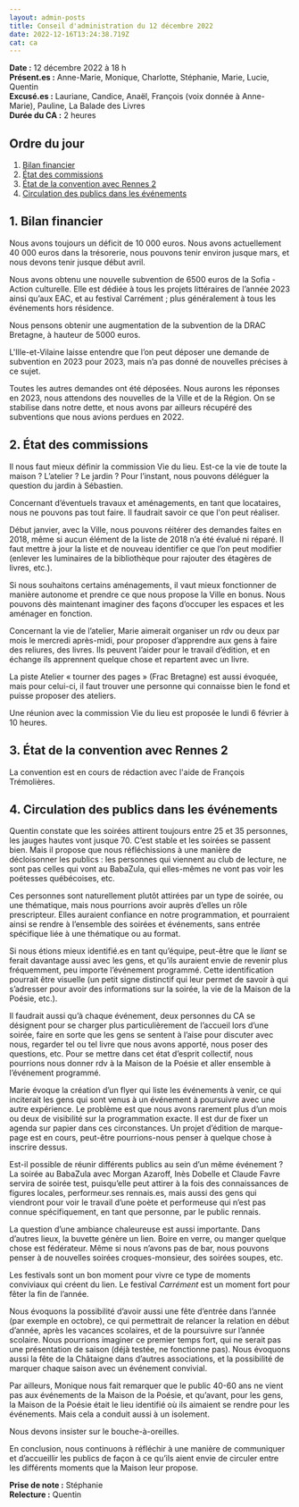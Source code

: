 ```yaml
---
layout: admin-posts
title: Conseil d'administration du 12 décembre 2022
date: 2022-12-16T13:24:38.719Z
cat: ca
---
```

**Date :** 12 décembre 2022 à 18 h\
**Présent.es :** Anne-Marie, Monique, Charlotte, Stéphanie, Marie, Lucie, Quentin\
**Excusé.es :** Lauriane, Candice, Anaël, François (voix donnée à Anne-Marie), Pauline, La Balade des Livres\
**Durée du CA :** 2 heures

## Ordre du jour

1. [Bilan financier](#un)
2. [État des commissions](#deux)
3. [État de la convention avec Rennes 2](#trois)
4. [Circulation des publics dans les événements](#quatre)

1\. Bilan financier
-----------------------

Nous avons toujours un déficit de 10 000 euros. Nous avons actuellement 40 000 euros dans la trésorerie, nous pouvons tenir environ jusque mars, et nous devons tenir jusque début avril.

Nous avons obtenu une nouvelle subvention de 6500 euros de la Sofia - Action culturelle. Elle est dédiée à tous les projets littéraires de l’année 2023 ainsi qu’aux EAC, et au festival Carrément ; plus généralement à tous les événements hors résidence. 

Nous pensons obtenir une augmentation de la subvention de la DRAC Bretagne, à hauteur de 5000 euros. 

L'Ille-et-Vilaine laisse entendre que l’on peut déposer une demande de subvention en 2023 pour 2023, mais n’a pas donné de nouvelles précises à ce sujet. 

Toutes les autres demandes ont été déposées. Nous aurons les réponses en 2023, nous attendons des nouvelles de la Ville et de la Région. On se stabilise dans notre dette, et nous avons par ailleurs récupéré des subventions que nous avions perdues en 2022.

2\. État des commissions
-----------------------

Il nous faut mieux définir la commission Vie du lieu. Est-ce la vie de toute la maison ? L’atelier ? Le jardin ? Pour l’instant, nous pouvons déléguer la question du jardin à Sébastien.

Concernant d’éventuels travaux et aménagements, en tant que locataires, nous ne pouvons pas tout faire. Il faudrait savoir ce que l'on peut réaliser. 

Début janvier, avec la Ville, nous pouvons réitérer des demandes faites en 2018, même si aucun élément de la liste de 2018 n’a été évalué ni réparé. Il faut mettre à jour la liste et de nouveau identifier ce que l’on peut modifier (enlever les luminaires de la bibliothèque pour rajouter des étagères de livres, etc.). 

Si nous souhaitons certains aménagements, il vaut mieux fonctionner de manière autonome et prendre ce que nous propose la Ville en bonus. Nous pouvons dès maintenant imaginer des façons d’occuper les espaces et les aménager en fonction.

Concernant la vie de l’atelier, Marie aimerait organiser un rdv ou deux par mois le mercredi après-midi, pour proposer d’apprendre aux gens à faire des reliures, des livres. Ils peuvent l’aider pour le travail d’édition, et en échange ils apprennent quelque chose et repartent avec un livre. 

La piste Atelier « tourner des pages » (Frac Bretagne) est aussi évoquée, mais pour celui-ci, il faut trouver une personne qui connaisse bien le fond et puisse proposer des ateliers. 

Une réunion avec la commission Vie du lieu est proposée le lundi 6 février à 10 heures. 

3\. État de la convention avec Rennes 2
-----------------------

La convention est en cours de rédaction avec l'aide de François Trémolières.

4\. Circulation des publics dans les événements
-----------------------

Quentin constate que les soirées attirent toujours entre 25 et 35 personnes, les jauges hautes vont jusque 70. C’est stable et les soirées se passent bien. Mais il propose que nous réfléchissions à une manière de décloisonner les publics : les personnes qui viennent au club de lecture, ne sont pas celles qui vont au BabaZula, qui elles-mêmes ne vont pas voir les poétesses québécoises, etc. 

Ces personnes sont naturellement plutôt attirées par un type de soirée, ou une thématique, mais nous pourrions avoir auprès d’elles un rôle prescripteur.  Elles auraient confiance en notre programmation, et pourraient ainsi se rendre à l’ensemble des soirées et événements, sans entrée spécifique liée à une thématique ou au format. 

Si nous étions mieux identifié.es en tant qu’équipe, peut-être que le *liant* se ferait davantage aussi avec les gens, et qu’ils auraient envie de revenir plus fréquemment, peu importe l’événement programmé. Cette identification pourrait être visuelle (un petit signe distinctif qui leur permet de savoir à qui s’adresser pour avoir des informations sur la soirée, la vie de la Maison de la Poésie, etc.). 

Il faudrait aussi qu’à chaque événement, deux personnes du CA se désignent pour se charger plus particulièrement de l’accueil lors d’une soirée, faire en sorte que les gens se sentent à l’aise pour discuter avec nous, regarder tel ou tel livre que nous avons apporté, nous poser des questions, etc. Pour se mettre dans cet état d’esprit collectif, nous pourrions nous donner rdv à la Maison de la Poésie et aller ensemble à l’événement programmé. 

Marie évoque la création d’un flyer qui liste les événements à venir, ce qui inciterait les gens qui sont venus à un événement à poursuivre avec une autre expérience. Le problème est que nous avons rarement plus d’un mois ou deux de visibilité sur la programmation exacte. Il est dur de fixer un agenda sur papier dans ces circonstances. Un projet d’édition de marque-page est en cours, peut-être pourrions-nous penser à quelque chose à inscrire dessus. 

Est-il possible de réunir différents publics au sein d’un même événement ? La soirée au BabaZula avec Morgan Azaroff, Inès Dobelle et Claude Favre servira de soirée test, puisqu’elle peut attirer à la fois des connaissances de figures locales, performeur.ses rennais.es, mais aussi des gens qui viendront pour voir le travail d’une poète et performeuse qui n’est pas connue spécifiquement, en tant que personne, par le public rennais. 

La question d’une ambiance chaleureuse est aussi importante. Dans d’autres lieux, la buvette génère un lien. Boire en verre, ou manger quelque chose est fédérateur. Même si nous n’avons pas de bar, nous pouvons penser à de nouvelles soirées croques-monsieur, des soirées soupes, etc. 

Les festivals sont un bon moment pour vivre ce type de moments conviviaux qui créent du lien. Le festival *Carrément* est un moment fort pour fêter la fin de l’année. 

Nous évoquons la possibilité d’avoir aussi une fête d’entrée dans l’année (par exemple en octobre), ce qui permettrait de relancer la relation en début d’année, après les vacances scolaires, et de la poursuivre sur l’année scolaire. Nous pourrions imaginer ce premier temps fort, qui ne serait pas une présentation de saison (déjà testée, ne fonctionne pas). Nous évoquons aussi la fête de la Châtaigne dans d’autres associations, et la possibilité de marquer chaque saison avec un événement convivial. 

Par ailleurs, Monique nous fait remarquer que le public 40-60 ans ne vient pas aux événements de la Maison de la Poésie, et qu’avant, pour les gens, la Maison de la Poésie était le lieu identifié où ils aimaient se rendre pour les événements. Mais cela a conduit aussi à un isolement. 

Nous devons insister sur le bouche-à-oreilles. 

En conclusion, nous continuons à réfléchir à une manière de communiquer et d’accueillir les publics de façon à ce qu’ils aient envie de circuler entre les différents moments que la Maison leur propose. 

**Prise de note :** Stéphanie\
**Relecture :** Quentin
